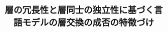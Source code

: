 ---
title: "層の冗長性と層同士の独立性に基づく言語モデルの層交換の成否の特徴づけ"
proceedings_title: "言語処理学会 第31回年次大会"
authors:
  - name: 小林春斗
    affiliation:
    - 東北大学
  - name: 原知正
    affiliation:
      - 東北大学
  - name: 鴨田豪
    affiliation:
      - 東北大学
  - name: 横井祥
    affiliation:
      - 国立国語研究所
      - 東北大学
      - 理化学研究所
year: 2025
month: 3
pages: 1751-1756
links:
  - name: "予稿"
    url: "https://www.anlp.jp/proceedings/annual_meeting/2025/#A5-1"
awards:
  - name: "若手奨励賞 (20/487)"
    url: "https://anlp.jp/nlp2025/award.html"
---
